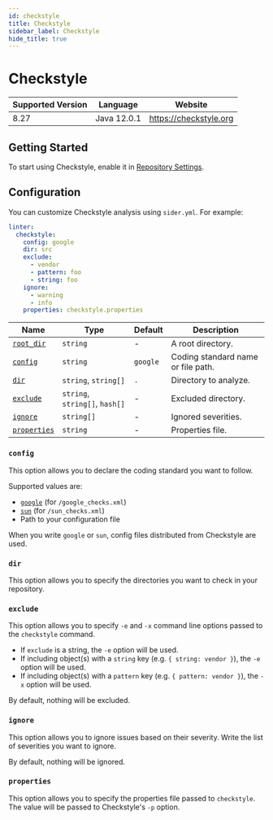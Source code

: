 ```yaml
---
id: checkstyle
title: Checkstyle
sidebar_label: Checkstyle
hide_title: true
---
```


# Checkstyle

| Supported Version | Language    | Website                |
| ----------------- | ----------- | ---------------------- |
| 8.27              | Java 12.0.1 | https://checkstyle.org |

## Getting Started

To start using Checkstyle, enable it in [Repository Settings](../../getting-started/repository-settings.md).

## Configuration

You can customize Checkstyle analysis using `sider.yml`. For example:

```yaml
linter:
  checkstyle:
    config: google
    dir: src
    exclude:
      - vendor
      - pattern: foo
      - string: foo
    ignore:
      - warning
      - info
    properties: checkstyle.properties
```

| Name                                                                        | Type                           | Default  | Description                        |
| --------------------------------------------------------------------------- | ------------------------------ | -------- | ---------------------------------- |
| [`root_dir`](../../getting-started/custom-configuration.md#root_dir-option) | `string`                       | -        | A root directory.                  |
| [`config`](#config)                                                         | `string`                       | `google` | Coding standard name or file path. |
| [`dir`](#dir)                                                               | `string`, `string[]`           | `.`      | Directory to analyze.              |
| [`exclude`](#exclude)                                                       | `string`, `string[]`, `hash[]` | -        | Excluded directory.                |
| [`ignore`](#ignore)                                                         | `string[]`                     | -        | Ignored severities.                |
| [`properties`](#properties)                                                 | `string`                       | -        | Properties file.                   |

### `config`

This option allows you to declare the coding standard you want to follow.

Supported values are:

- [`google`](https://checkstyle.sourceforge.io/google_style.html) (for `/google_checks.xml`)
- [`sun`](https://checkstyle.sourceforge.io/sun_style.html) (for `/sun_checks.xml`)
- Path to your configuration file

When you write `google` or `sun`, config files distributed from Checkstyle are used.

### `dir`

This option allows you to specify the directories you want to check in your repository.

### `exclude`

This option allows you to specify `-e` and `-x` command line options passed to the `checkstyle` command.

- If `exclude` is a string, the `-e` option will be used.
- If including object(s) with a `string` key (e.g. `{ string: vendor }`), the `-e` option will be used.
- If including object(s) with a `pattern` key (e.g. `{ pattern: vendor }`), the `-x` option will be used.

By default, nothing will be excluded.

### `ignore`

This option allows you to ignore issues based on their severity. Write the list of severities you want to ignore.

By default, nothing will be ignored.

### `properties`

This option allows you to specify the properties file passed to `checkstyle`. The value will be passed to Checkstyle's `-p` option.

